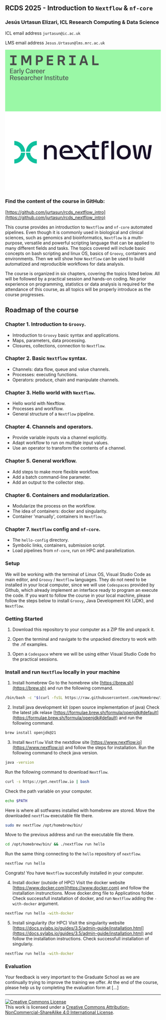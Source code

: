 ## RCDS 2025 - Introduction to `Nextflow` & `nf-core`

### Jesús Urtasun Elizari, ICL Research Computing & Data Science

ICL email address `jurtasun@ic.ac.uk`

LMS email address `Jesus.Urtasun@lms.mrc.ac.uk`

<img src="/readme_figures/imperial_ecri.png">
<img src="/readme_figures/nextflow-logo.png">

### Find the content of the course in GitHub:
[https://github.com/jurtasun/rcds_nextflow_intro](https://github.com/jurtasun/rcds_nextflow_intro)

This course provides an introduction to `Nextflow` and `nf-core` automated pipelines.
Even though it is commonly used in biological and clinical sciences, such as genomics and bioinformatics, 
`Nextflow` is a multi-purpose, versatile and powerful scripting language that can be applied to many different fields and tasks.
The topics covered will include basic concepts on bash scripting and linux OS, basics of `Groovy`, containers and environments.
Then we will show how `Nextflow` can be used to build automatized and reproducible workflows for data analysis.

The course is organized in six chapters, covering the topics listed below. All will be followed by a practical session and hands-on coding.
No prior experience on programming, statistics or data analysis is required for the attendance of this course, 
as all topics will be properly introduce as the course progresses.

## Roadmap of the course

### Chapter 1. Introduction to `Groovy`.

- Introduction to `Groovy` basic syntax and applications.
- Maps, parameters, data processing.
- Closures, collections, connection to `Nextflow`.

### Chapter 2. Basic `Nextflow` syntax.

- Channels: data flow, queue and value channels.
- Processes: executing functions.
- Operators: produce, chain and manipulate channels.

### Chapter 3. Hello world with `Nextflow`.

- Hello world with Nexftlow.
- Processes and workflow.
- General structure of a `Nextflow` pipeline.

### Chapter 4. Channels and operators.

- Provide variable inputs via a channel explicitly.
- Adapt workflow to run on multiple input values.
- Use an operator to transform the contents of a channel.

### Chapter 5. General workflow.

- Add steps to make more flexible workflow.
- Add a batch command-line parameter.
- Add an output to the collector step.

### Chapter 6. Containers and modularization.

- Modularize the process on the workflow.
- The idea of containers: docker and singularity.
- Container 'manually', containers in `Nextflow`.

### Chapter 7. `Nextflow` config and `nf-core`.

- The `hello-config` directory.
- Symbolic links, containers, submission script.
- Load pipelines from `nf-core`, run on HPC and parallelization.

### Setup

We will be working with the terminal of Linux OS, Visual Studio Code as main editor, and `Groovy` / `Nextflow` languages.
They do not need to be installed in your local computer, since we will use `Codespaces` provided by Github, 
which already implement an interface ready to program an execute the code. If you want to follow the course in your local machine,
please follow the steps below to install `Groovy`, Java Development Kit (JDK), and `Nextflow`.

### Getting Started

1. Download this repository to your computer as a ZIP file and unpack it.

2. Open the terminal and navigate to the unpacked directory to work with the .nf examples.

3. Open a `Codespace` where we will be using either Visual Studio Code fro the practical sessions.

### Install and run `Nextflow` locally in your machine

1. Install homebrew
Go to the homebrew site [https://brew.sh](https://brew.sh) and run the following command.
```bash
/bin/bash -c "$(curl -fsSL https://raw.githubusercontent.com/Homebrew/install/HEAD/install.sh)"
```

2. Install java development kit (open source implementation of java)
Check the latest jdk relase [https://formulae.brew.sh/formula/openjdk#default](https://formulae.brew.sh/formula/openjdk#default) and run the following command.
```bash
brew install openjdk@21
```

3. Install `Nextflow`
Visit the nextdlow site [https://www.nextflow.io](https://www.nextflow.io) and follow the steps for installation.
Run the following command to check java version.
```bash
java -version
```
Run the following command to download `Nextflow`.
```bash
curl -s https://get.nextflow.io | bash
```
Check the path variable on your computer.
```bash
echo $PATH
```
Here is where all sotfwares installed with homebrew are stored. Move the downloaded `nextflow` executable file there.
```bash
sudo mv nextflow /opt/homebrew/bin/
```
Move to the previous address and run the executable file there.
```bash
cd /opt/homebrew/bin/ && ./nextflow run hello
```
Run the same thing connecting to the `hello` repository of `nextflow`.
```bash
nextflow run hello
```
Congrats! You have `Nextflow` succesfully installed in your computer.

4. Install docker (outside of HPC)
Visit the docker website [https://www.docker.com](https://www.docker.com) and follow the installation instrunctions.
Move docker.dmg file to Applicatinos folder.
Check successfull installation of docker, and run `Nextflow` adding the `-with-docker` argument.
```bash
nextflow run hello -with-docker
```

5. Install singularity (for HPC)
Visit the singularity website [https://docs.sylabs.io/guides/3.5/admin-guide/installation.html](https://docs.sylabs.io/guides/3.5/admin-guide/installation.html) and follow the installation instructions.
Check successfull installation of singulariy.
```bash
nextflow run hello -with-docker
```

### Evaluation

Your feedback is very important to the Graduate School as we are continually trying to improve the training we offer.
At the end of the course, please help us by completing the evaluation form at [...]

<hr>
<a rel="license" href="http://creativecommons.org/licenses/by-nc-sa/4.0/"><img alt="Creative Commons License" style="border-width:0" src="https://i.creativecommons.org/l/by-nc-sa/4.0/80x15.png" /></a><br />This work is licensed under a <a rel="license" href="http://creativecommons.org/licenses/by-nc-sa/4.0/">Creative Commons Attribution-NonCommercial-ShareAlike 4.0 International License</a>.
